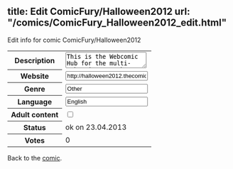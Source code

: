 title: Edit ComicFury/Halloween2012
url: "/comics/ComicFury_Halloween2012_edit.html"
---
Edit info for comic ComicFury/Halloween2012

<form name="comic" action="http://gaepostmail.appengine.com/comic" name="post">
<table class="comicinfo">
<tr>
<th>Description</th><td><textarea name="description">This is the Webcomic Hub for the multi-webcomic event known as The Halloween Cameo Caper 2012. The strips will be posted here as they appear on the main sites by the various authors participating in the event, however, here a sense of continuity will hopefully appear as the strips are being rearranged along the way.</textarea></td>
</tr>
<tr>
<th>Website</th><td><input type="text" name="url" value="http://halloween2012.thecomicseries.com/"/></td>
</tr>
<tr>
<th>Genre</th><td><input type="text" name="genre" value="Other"/></td>
</tr>
<tr>
<th>Language</th><td><input type="text" name="language" value="English"/></td>
</tr>
<tr>
<th>Adult content</th><td><input type="checkbox" name="adult" value="adult" /></td>
</tr>
<tr>
<th>Status</th><td>ok on 23.04.2013</td>
</tr>
<tr>
<th>Votes</th><td>0</div></td>
</tr>
</table>
</form>

Back to the [comic](/comics/ComicFury_Halloween2012.html).
